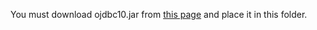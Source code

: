 You must download ojdbc10.jar from [this page](https://www.oracle.com/database/technologies/appdev/jdbc-ucp-19c-downloads.html) and place it in this folder.